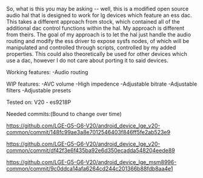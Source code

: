So, what is this you may be asking -- well, this is a modified open source audio hal that is designed to work for lg devices which feature an ess dac. This takes a different approach from stock, which contained all of the additional dac control functions within the hal. My approach is different from theirs. The goal of my approach is to let the hal just handle the audio routing and modify the ess driver to expose sysfs nodes, of which will be manipulated and controlled through scripts, controlled by my added properties. This could also theoretically be used for other devices which use a dac, however I do not care about porting it to said devices.

Working features:
-Audio routing

WIP features: 
-AVC volume
-High impedence
-Adjustable bitrate
-Adjustable filters
-Adjustable presets

Tested on:
V20 - es9218P

Needed commits:(Bound to change over time)

https://github.com/LGE-G5-G6-V20/android_device_lge_v20-common/commit/148fc99ae3a8e7012546403f846ff5fe2ab523e9

https://github.com/LGE-G5-G6-V20/android_device_lge_v20-common/commit/df42f3e6f435ba92e6d350ecadda548204eede89

https://github.com/LGE-G5-G6-V20/android_device_lge_msm8996-common/commit/9c0ddca14afa6264cd244c201366b88fdb8aa4e1
